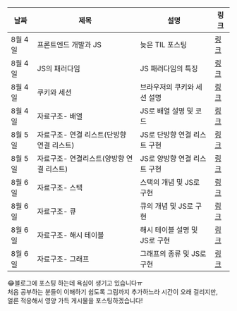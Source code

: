 | 날짜    | 제목                                      | 설명                          | 링크                                      |
| ------- | ----------------------------------------- | ----------------------------- | ----------------------------------------- |
| 8월 4일 | 프론트엔드 개발과 JS                      | 늦은 TIL 포스팅               | [링크](https://eunchanee.tistory.com/536) |
| 8월 4일 | JS의 패러다임                             | JS 패러다임의 특징            | [링크](https://eunchanee.tistory.com/537) |
| 8월 4일 | 쿠키와 세션                               | 브라우저의 쿠키와 세션 설명   | [링크](https://eunchanee.tistory.com/538) |
| 8월 4일 | 자료구조- 배열                            | JS로 배열 설명 및 코드        | [링크](https://eunchanee.tistory.com/539) |
| 8월 5일 | 자료구조- 연결 리스트(단방향 연결 리스트) | JS로 단방향 연결 리스트 구현  | [링크](https://eunchanee.tistory.com/540) |
| 8월 5일 | 자료구조- 연결리스트(양방향 연결 리스트)  | JS로 양방향 연결 리스트 구현  | [링크](https://eunchanee.tistory.com/541) |
| 8월 6일 | 자료구조- 스택                            | 스택의 개념 및 JS로 구현      | [링크](https://eunchanee.tistory.com/542) |
| 8월 6일 | 자료구조- 큐                              | 큐의 개념 및 JS로 구현        | [링크](https://eunchanee.tistory.com/543) |
| 8월 6일 | 자료구조- 해시 테이블                     | 해시 테이블 설명 및 JS로 구현 | [링크](https://eunchanee.tistory.com/544) |
| 8월 6일 | 자료구조- 그래프                          | 그래프의 종류 및 JS로 구현    | [링크](https://eunchanee.tistory.com/545) |

😂블로그에 포스팅 하는데 욕심이 생기고 있습니다ㅠ<br>
처음 공부하는 분들이 이해하기 쉽도록 그림까지 추가하느라 시간이 오래 걸리지만,<br>
얼른 적응해서 영양 가득 게시물을 포스팅하겠습니다!
